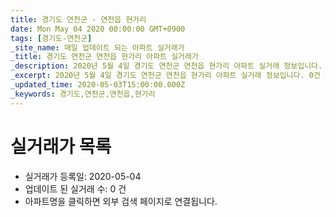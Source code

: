 ```yaml
---
title: 경기도 연천군 - 연천읍 현가리
date: Mon May 04 2020 00:00:00 GMT+0900
tags: [경기도-연천군]
_site_name: 매일 업데이트 되는 아파트 실거래가
_title: 경기도 연천군 연천읍 현가리 아파트 실거래가
_description: 2020년 5월 4일 경기도 연천군 연천읍 현가리 아파트 실거래 정보입니다. 0건 아파트 정보가 있습니다.
_excerpt: 2020년 5월 4일 경기도 연천군 연천읍 현가리 아파트 실거래 정보입니다. 0건 아파트 정보가 있습니다.
_updated_time: 2020-05-03T15:00:00.000Z
_keywords: 경기도,연천군,연천읍,현가리
---
```






# 실거래가 목록
- 실거래가 등록일: 2020-05-04
- 업데이트 된 실거래 수: 0 건
- 아파트명을 클릭하면 외부 검색 페이지로 연결됩니다.




